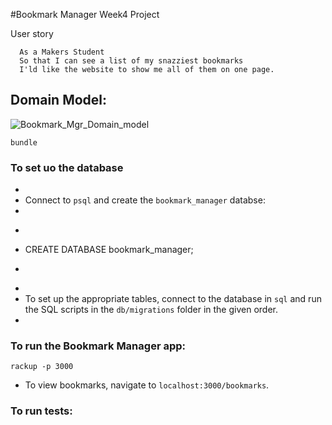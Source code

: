 #Bookmark Manager Week4 Project

User story

```
  As a Makers Student
  So that I can see a list of my snazziest bookmarks
  I'ld like the website to show me all of them on one page.
  ```

## Domain Model:
![Bookmark_Mgr_Domain_model](https://user-images.githubusercontent.com/33905131/68308600-09120080-00a5-11ea-8c26-349993ed7b78.jpg)

```
bundle
```
### To set uo the database
+
+ Connect to `psql` and create the `bookmark_manager` databse:
+
+ ```
+ CREATE DATABASE bookmark_manager;
+ ```
+
+ To set up the appropriate tables, connect to the database in `sql` and run the SQL scripts in the `db/migrations` folder in the given order.
+
### To run the Bookmark Manager app:
```
rackup -p 3000
```

- To view bookmarks, navigate to `localhost:3000/bookmarks`.

### To run tests:
